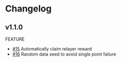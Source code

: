 # Changelog

## v1.1.0

FEATURE

* [\#15](https://github.com/bnb-chain/bsc-relayer/pull/15) Automatically claim relayer reward
* [\#16](https://github.com/bnb-chain/bsc-relayer/pull/16) Random data seed to avoid single point failure